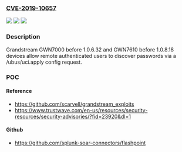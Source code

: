 ### [CVE-2019-10657](https://cve.mitre.org/cgi-bin/cvename.cgi?name=CVE-2019-10657)
![](https://img.shields.io/static/v1?label=Product&message=n%2Fa&color=blue)
![](https://img.shields.io/static/v1?label=Version&message=n%2Fa&color=blue)
![](https://img.shields.io/static/v1?label=Vulnerability&message=n%2Fa&color=brighgreen)

### Description

Grandstream GWN7000 before 1.0.6.32 and GWN7610 before 1.0.8.18 devices allow remote authenticated users to discover passwords via a /ubus/uci.apply config request.

### POC

#### Reference
- https://github.com/scarvell/grandstream_exploits
- https://www.trustwave.com/en-us/resources/security-resources/security-advisories/?fid=23920&dl=1

#### Github
- https://github.com/splunk-soar-connectors/flashpoint

